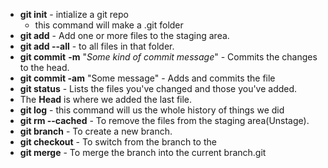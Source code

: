 - **git init** - intialize a git repo
  - this command will make a .git folder
- **git add** <file name> -  Add one or more files to the staging area.
- **git add --all** - to all files in that folder.
- **git commit** **-m** "*Some kind of commit message*" - Commits the changes to the head. 
- **git commit -am** "Some message" - Adds and commits the file
- **git status** - Lists the files you've changed and those you've added.
- The **Head** is where we added the last file.
- **git log** - this command will us the whole history of things we did
- **git rm --cached** <file name> - To remove the files from the staging area(Unstage).
- **git branch** <Branch name>- To create a new branch.
- **git checkout** <Branch name> - To switch from the branch to the <Branch name>
- **git merge** <branch name> - To merge the branch into the current branch.git 

